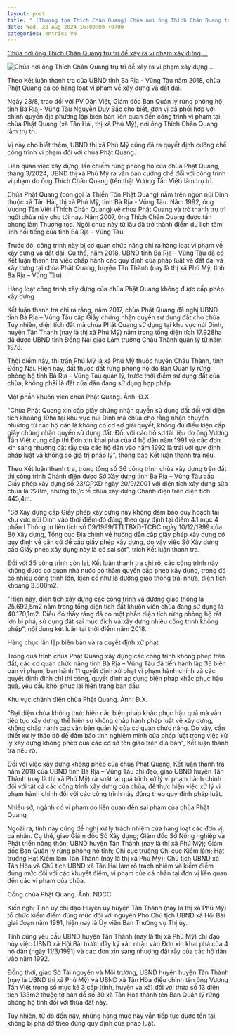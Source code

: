 ```yaml
---
layout: post
title: " [Thượng tọa Thích Chân Quang] Chùa nơi ông Thích Chân Quang trụ trì để xảy ra vi phạm xây dựng ..."
date: Wed, 28 Aug 2024 16:00:00 +0700
categories: entries VN
---
```

[Chùa nơi ông Thích Chân Quang trụ trì để xảy ra vi phạm xây dựng ...](https://danviet.vn/chua-noi-ong-thich-chan-quang-tru-tri-de-xay-ra-vi-pham-xay-dung-trong-thoi-gian-dai-nhu-the-nao-20240828100514478.htm)

![Chùa nơi ông Thích Chân Quang trụ trì để xảy ra vi phạm xây dựng ...](https://danviet.mediacdn.vn/zoom/600_315/296231569849192448/2024/8/28/448603901-1546480326210838-879-5966-4627-1723522936-17248142273871260293612-15-0-727-1360-crop-1724814240301730929969.jpg)

Theo Kết luận thanh tra của UBND tỉnh Bà Rịa - Vũng Tàu năm 2018, chùa Phật Quang đã có hàng loạt vi phạm về xây dựng và đất đai.

Ngày 28/8, trao đổi với PV Dân Việt, Giám đốc Ban Quản lý rừng phòng hộ tỉnh Bà Rịa - Vũng Tàu Nguyễn Duy Bắc cho biết, đơn vị đã phối hợp với chính quyền địa phương lập biên bản liên quan đến công trình vi phạm tại chùa Phật Quang (xã Tân Hải, thị xã Phú Mỹ), nơi ông Thích Chân Quang làm trụ trì.

Vị này cho biết thêm, UBND thị xã Phú Mỹ cũng đã ra quyết định cưỡng chế công trình vi phạm đối với chùa Phật Quang.

Liên quan việc xây dựng, lấn chiếm rừng phòng hộ của chùa Phật Quang, tháng 3/2024, UBND thị xã Phú Mỹ ra văn bản cưỡng chế đối với công trình vi phạm do ông Thích Chân Quang (tên thật Vương Tấn Việt) làm trụ trì.

Chùa Phật Quang (còn gọi là Thiền Tôn Phật Quang) nằm trên ngọn núi Dinh thuộc xã Tân Hải, thị xã Phú Mỹ, tỉnh Bà Rịa - Vũng Tàu. Năm 1992, ông Vương Tấn Việt (Thích Chân Quang) về chùa Phật Quang và trở thành trụ trì ngôi chùa này cho tới nay. Năm 2007, ông Thích Chân Quang được tấn phong làm Thượng tọa. Ngôi chùa này từ lâu đã trở thành điểm du lịch tâm linh nổi tiếng của tỉnh Bà Rịa – Vũng Tàu.

Trước đó, công trình này bị cơ quan chức năng chỉ ra hàng loạt vi phạm về xây dựng và đất đai. Cụ thể, năm 2018, UBND tỉnh Bà Rịa – Vũng Tàu đã có Kết luận thanh tra việc chấp hành các quy định của pháp luật về đất đai và xây dựng tại chùa Phật Quang, huyện Tân Thành (nay là thị xã Phú Mỹ, tỉnh Bà Rịa – Vũng Tàu).

Hàng loạt công trình xây dựng của chùa Phật Quang không được cấp phép xây dựng

Kết luận thanh tra chỉ ra rằng, năm 2017, chùa Phật Quang đề nghị UBND tỉnh Bà Rịa – Vũng Tàu cấp Giấy chứng nhận quyền sử dụng đất cho chùa. Tuy nhiên, diện tích đất mà chùa Phật Quang sử dụng tại khu vực núi Dinh, huyện Tân Thành (nay là thị xã Phú Mỹ) nằm trong tổng diện tích 17.928ha đã được UBND tỉnh Đồng Nai giao Lâm trường Châu Thành quản lý từ năm 1978.

Thời điểm này, thị trấn Phú Mỹ là xã Phú Mỹ thuộc huyện Châu Thành, tỉnh Đồng Nai. Hiện nay, đất thuộc đất rừng phòng hộ do Ban Quản lý rừng phòng hộ tỉnh Bà Rịa – Vũng Tàu quản lý, trước thời điểm sử dụng đất của chùa, không phải là đất của dân đang sử dụng hợp pháp.

Một phần khuôn viên chùa Phật Quang. Ảnh: Đ.X.

"Chùa Phật Quang xin cấp giấy chứng nhận quyền sử dụng đất đối với diện tích khoảng 19ha tại khu vực núi Dinh mà chùa cho rằng nhận chuyển nhượng từ các hộ dân là không có cơ sở giải quyết, không đủ điều kiện cấp giấy chứng nhận quyền sử dụng đất. Đối với các hồ sơ tài liệu do ông Vương Tấn Việt cung cấp thì Đơn xin khai phá của 4 hộ dân năm 1991 và các đơn xin sang nhượng đất rẫy của các hộ dân vào năm 1992 là trái với quy định pháp luật và không có giá trị pháp lý", thông báo Kết luận thanh tra nêu.

Theo Kết luận thanh tra, trong tổng số 36 công trình chùa xây dựng trên đất thì công trình Chánh điện được Sở Xây dựng tỉnh Bà Rịa – Vũng Tàu cấp Giấy phép xây dựng số 23/GPXD ngày 20/9/2001 với diện tích xây dựng sửa chữa là 228m, nhưng thực tế chùa xây dựng Chánh điện trên diện tích 445,4m.

"Sở Xây dựng cấp Giấy phép xây dựng này không đảm bảo quy hoạch tại khu vực núi Dinh vào thời điểm đó đúng theo quy định tại điểm 4.1 mục 4 phần I Thông tư liên tịch số 09/1999/TTLTBXD-TCĐC ngày 10/12/1999 của Bộ Xây dựng, Tổng cục Địa chính về hướng dẫn cấp giấy phép xây dựng có quy định về căn cứ để cấp giấy phép xây dựng, do vậy việc Sở Xây dựng cấp Giấy phép xây dựng này là có sai sót", trích Kết luận thanh tra.

Đối với 35 công trình còn lại, Kết luận thanh tra chỉ rõ, các công trình này không được cơ quan nhà nước có thẩm quyền cấp phép xây dựng, trong đó có nhiều công trình lớn, kiên cố như là đường giao thông trải nhựa, diện tích khoảng 3.500m2.

"Hiện nay, diện tích xây dựng các công trình và đường giao thông là 25.692,5m2 nằm trong tổng diện tích đất khuôn viên chùa đang sử dụng là 40.170,1m2. Điều đó thấy rằng đã có một phần diện tích rừng phòng hộ rất lớn bị phá, sử dụng đất sai mục đích và xây dựng nhiều công trình không phép", nội dung kết luận tại thời điểm năm 2018.

Hàng chục lần lập biên bản và ra quyết định xử phạt

Trong quá trình chùa Phật Quang xây dựng các công trình không phép trên đất, các cơ quan chức năng tỉnh Bà Rịa – Vũng Tàu đã tiến hành lập 33 biên bản vi phạm, ban hành 11 quyết định xử phạt vi phạm hành chính và các quyết định đình chỉ thi công, quyết định áp dụng biện pháp khắc phục hậu quả, yêu cầu khôi phục lại hiện trạng ban đầu.

Khu vực chánh điện chùa Phật Quang. Ảnh: Đ.X.

"Đại diện chùa không thực hiện các biện pháp khắc phục hậu quả mà vẫn tiếp tục xây dựng, thể hiện sự không chấp hành pháp luật về xây dựng, không chấp hành các văn bản quản lý của cơ quan chức năng. Do vậy, cần thiết xử lý tháo dỡ để đảm bảo tính nghiêm minh của pháp luật trong việc xử lý xây dựng không phép của các cơ sở tôn giáo trên địa bàn", Kết luận thanh tra nêu rõ.

Đối với việc xây dựng không phép của chùa Phật Quang, Kết luận thanh tra năm 2018 của UBND tỉnh Bà Rịa – Vũng Tàu chỉ đạo, giao UBND huyện Tân Thành (nay là thị xã Phú Mỹ) rà soát lại quá trình xử lý vi phạm hành chính đối với tất cả các công trình xây dựng của chùa, để thực hiện việc xử lý vi phạm hành chính đối với các công trình này đúng theo quy định pháp luật.

Nhiều sở, ngành có vi phạm do liên quan đến sai phạm của chùa Phật Quang

Ngoài ra, tỉnh này cũng đề nghị xử lý trách nhiệm của hàng loạt các đơn vị, cá nhân. Cụ thể, giao Giám đốc Sở Xây dựng; Giám đốc Sở Nông nghiệp và Phát triển nông thôn; UBND huyện Tân Thành (nay là thị xã Phú Mỹ); Giám đốc Ban Quản lý rừng phòng hộ tỉnh; Chi cục trưởng Chi cục Kiểm lâm; Hạt trưởng Hạt Kiểm lâm Tân Thành (nay là thị xã Phú Mỹ); Chủ tịch UBND xã Tân Hòa và Chủ tịch UBND xã Tân Hải làm rõ trách nhiệm và kiểm điểm đúng mức đối với các khuyết điểm, vi phạm của cá nhân tại đơn vị liên quan đến các vi phạm của chùa.

Cổng chùa Phật Quang. Ảnh: NDCC.

Kiến nghị Tỉnh ủy chỉ đạo Huyện ủy huyện Tân Thành (nay là thị xã Phú Mỹ) tổ chức kiểm điểm đúng mức đối với nguyên Phó Chủ tịch UBND xã Hội Bài giai đoạn năm 1991, hiện nay là Ủy viên Ban Thường vụ Thị ủy.

Tỉnh cũng yêu cầu UBND huyện Tân Thành (nay là thị xã Phú Mỹ) chỉ đạo hủy việc UBND xã Hội Bài trước đây ký xác nhận vào Đơn xin khai phá của 4 hộ dân (ngày 11/3/1991) và các đơn xin sang nhượng đất rẫy của các hộ dân vào năm 1992.

Đồng thời, giao Sở Tài nguyên và Môi trường, UBND huyện huyện Tân Thành (nay là UBND thị xã Phú Mỹ) và UBND xã Tân Hòa điều chỉnh tên ông Vương Tấn Việt trong sổ mục kê 3 cấp (tỉnh, huyện và xã) đối với thửa số 13 diện tích 133m2 thuộc tờ bản đồ số 30 xã Tân Hòa thành tên Ban Quản lý rừng phòng hộ tỉnh đối với thửa đất này.

Tuy nhiên, từ đó đến nay, những hạng mục này vẫn tiếp tục được tồn tại, không bị phá dỡ theo đúng quy định của pháp luật.


